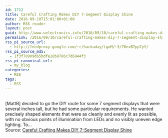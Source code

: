 ```yaml
---
id: 1712
title: Careful Crafting Makes DIY 7-Segment Display Shine
date: 2016-09-10T15:01:00+01:00
author: RSS reader
layout: post
guid: http://www.uelectronics.info/2016/09/10/careful-crafting-makes-diy-7-segment-display-shine/
permalink: /2016/09/10/careful-crafting-makes-diy-7-segment-display-shine/
rss_pi_source_url:
  - http://feedproxy.google.com/~r/hackaday/LgoM/~3/76exB7pp7yY/
rss_pi_source_md5:
  - 1f3f78909d65bdfe28b8706c7d6844f3
rss_pi_canonical_url:
  - my_blog
categories:
  - RSS
tags:
  - RSS
---
```

&#013;  
[MattB] decided to go the DIY route for some 7 segment displays that were several inches tall, but he had some particular requirements. He wanted precisely shaped elements that were as cleanly and evenly lit as possible, with no obvious points of illumination from LEDs and no visibly uneven edge lighting. To…&#013;  
Source: <a href="http://feedproxy.google.com/~r/hackaday/LgoM/~3/76exB7pp7yY/" target="_blank">Careful Crafting Makes DIY 7-Segment Display Shine</a>